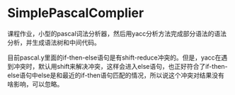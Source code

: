 # SimplePascalComplier

课程作业，小型的pascal词法分析器，然后用yacc分析方法完成部分语法的语法分析，并生成语法树和中间代码。

目前pascal.y里面的if-then-else语句是有shift-reduce冲突的。但是，yacc在遇到冲突时，默认用shift来解决冲突，这样会进入else语句，也正好符合了if-then-else语句中else是和最近的if-then语句匹配的情况，所以说这个冲突对结果没有啥影响，可以忽略。
